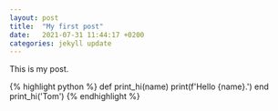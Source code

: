 ```yaml
---
layout: post
title:  "My first post"
date:   2021-07-31 11:44:17 +0200
categories: jekyll update
---
```


This is my post.


{% highlight python %}
def print_hi(name)
  print(f'Hello {name}.')
end
print_hi('Tom')
{% endhighlight %}
